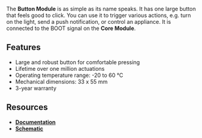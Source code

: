 The **Button Module** is as simple as its name speaks. It has one large button that feels good to click. You can use it to trigger various actions, e.g. turn on the light, send a push notification, or control an appliance. It is connected to the BOOT signal on the **Core Module**.

## Features

* Large and robust button for comfortable pressing
* Lifetime over one million actuations
* Operating temperature range: -20 to 60 °C
* Mechanical dimensions: 33 x 55 mm
* 3-year warranty

## Resources

* [**Documentation**](https://www.bigclown.com/doc/hardware/about-button-module/)
* [**Schematic**](https://github.com/bigclownlabs/bc-hardware/tree/master/out/bc-button-module)
